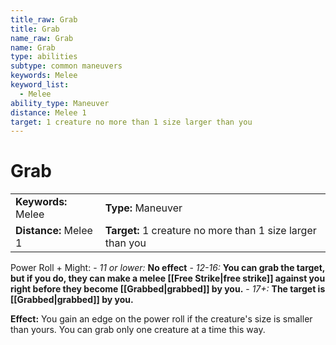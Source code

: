 ```yaml
---
title_raw: Grab
title: Grab
name_raw: Grab
name: Grab
type: abilities
subtype: common maneuvers
keywords: Melee
keyword_list:
  - Melee
ability_type: Maneuver
distance: Melee 1
target: 1 creature no more than 1 size larger than you
---
```


# Grab

|                       |                                                            |
| :-------------------- | :--------------------------------------------------------- |
| **Keywords:** Melee   | **Type:** Maneuver                                         |
| **Distance:** Melee 1 | **Target:** 1 creature no more than 1 size larger than you |

Power Roll + Might: - *11 or lower:* **No effect** - *12-16:* **You can grab the target, but if you do, they can make a melee [[Free Strike|free strike]] against you right before they become [[Grabbed|grabbed]] by you.** - *17+:* **The target is [[Grabbed|grabbed]] by you.**

**Effect:** You gain an edge on the power roll if the creature's size is smaller than yours. You can grab only one creature at a time this way.
